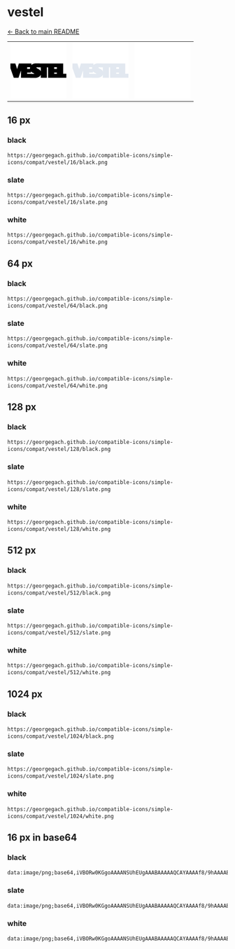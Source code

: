 # vestel

[← Back to main README](../../README.md)

<table><tr>
  <td><img src="./128/black.png" width="128" alt="vestel black icon" /></td>
  <td><img src="./128/slate.png" width="128" alt="vestel slate icon" /></td>
  <td><img src="./128/white.png" width="128" alt="vestel white icon" /></td>
</tr></table>

## 16 px

### black
```
https://georgegach.github.io/compatible-icons/simple-icons/compat/vestel/16/black.png
```

### slate
```
https://georgegach.github.io/compatible-icons/simple-icons/compat/vestel/16/slate.png
```

### white
```
https://georgegach.github.io/compatible-icons/simple-icons/compat/vestel/16/white.png
```

## 64 px

### black
```
https://georgegach.github.io/compatible-icons/simple-icons/compat/vestel/64/black.png
```

### slate
```
https://georgegach.github.io/compatible-icons/simple-icons/compat/vestel/64/slate.png
```

### white
```
https://georgegach.github.io/compatible-icons/simple-icons/compat/vestel/64/white.png
```

## 128 px

### black
```
https://georgegach.github.io/compatible-icons/simple-icons/compat/vestel/128/black.png
```

### slate
```
https://georgegach.github.io/compatible-icons/simple-icons/compat/vestel/128/slate.png
```

### white
```
https://georgegach.github.io/compatible-icons/simple-icons/compat/vestel/128/white.png
```

## 512 px

### black
```
https://georgegach.github.io/compatible-icons/simple-icons/compat/vestel/512/black.png
```

### slate
```
https://georgegach.github.io/compatible-icons/simple-icons/compat/vestel/512/slate.png
```

### white
```
https://georgegach.github.io/compatible-icons/simple-icons/compat/vestel/512/white.png
```

## 1024 px

### black
```
https://georgegach.github.io/compatible-icons/simple-icons/compat/vestel/1024/black.png
```

### slate
```
https://georgegach.github.io/compatible-icons/simple-icons/compat/vestel/1024/slate.png
```

### white
```
https://georgegach.github.io/compatible-icons/simple-icons/compat/vestel/1024/white.png
```

## 16 px in base64

### black
```
data:image/png;base64,iVBORw0KGgoAAAANSUhEUgAAABAAAAAQCAYAAAAf8/9hAAAABmJLR0QA/wD/AP+gvaeTAAAAt0lEQVQ4je3QMU4CARAF0LerQYImrs1ayAXo7byVZ+ACXMOGwoZ4BWNDQmdjQYEaBSUbFHBphmRjs4m2+5PJn8xkfv58GvwbCc5Q4ABHld0cWc39At5xg0kMvvGDJ5RRn8Hz4A1ecZ6GwCV6+MAMt+jiEX0cY4RDjDHFClI8IMcLtmjjC/e4wHXYXQfn6ER/CldhcYDneGFv/Q13sR/+emGBMokgMyzDalIJqYg8TkK4VRNqg79gB31YMhDzAS2SAAAAAElFTkSuQmCC
```

### slate
```
data:image/png;base64,iVBORw0KGgoAAAANSUhEUgAAABAAAAAQCAYAAAAf8/9hAAAABmJLR0QA/wD/AP+gvaeTAAABCElEQVQ4je2RMU4CUQBE33wIKGAWYiQmkq1sDK2JJ/EinsEDeAx7GxNrK2NjZ2LDGqOGgl2CBBb2j4WhtdGS10wxec0MbPkzGo3yXlkm83b7vbZatZqbIk2TPMuK7m9ymiaFso98YnEna4g8sNkV1GW/WkoBhGbGHaQCOxFURvlatWEwTASntk+Insp8gm8sDSS9gC8jsY10i2Md8WT8hrwACEE8YvpBjCUqSTu2lhAf7HiEdQGA4+on6WO1ABohJiESrsAm6NpSK0IicQ7hDGuBuA/oS1KFwho4lOhh9mIVn2VbWVZ0x2ky28/zdphKm5HKMpkXx8SDrOg0m4tyudxp/POJWwC+AcbIelLVy6uLAAAAAElFTkSuQmCC
```

### white
```
data:image/png;base64,iVBORw0KGgoAAAANSUhEUgAAABAAAAAQCAYAAAAf8/9hAAAABmJLR0QA/wD/AP+gvaeTAAAAv0lEQVQ4je3QPS6EARjE8d+7BEGCZhVcQK9zK2dwAdfQKDTiCqLZRKdRKHzE7otsWOxoHrHRbEK7/2aeZPIkM8OMf9Mk2cAQc1ic8AZYn/LfStJPcpTkMkmbZJRknOQ6PzyXDko/kjwk2eygj13s4Am3OME2rnCAFZxiHj3c4BU6uEAX9/jEEt5wji3sV9z30i6W616TZK8iHia5qwrfPCY5K//4V4U2SZokTY31UlGbiZGGGGMVIyxMGXXGX/gC0GKXqsDNVxkAAAAASUVORK5CYII=
```

